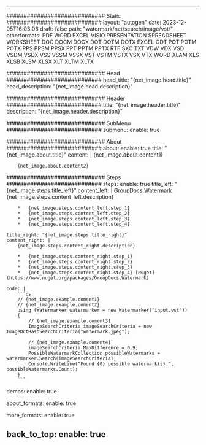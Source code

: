 
---
############################# Static ############################
layout: "autogen"
date: 2023-12-05T16:03:06
draft: false
path: "watermark/net/search/image/vst/"
otherformats: PDF WORD EXCEL VISIO PRESENTATION SPREADSHEET WORKSHEET DOC DOCM DOCX DOT DOTM DOTX EXCEL ODT POT POTM POTX PPS PPSM PPSX PPT PPTM PPTX RTF SXC TXT VDW VDX VSD VSDM VSDX VSS VSSM VSSX VST VSTM VSTX VSX VTX WORD XLAM XLS XLSB XLSM XLSX XLT XLTM XLTX

############################# Head ############################
head_title: "{net_image.head.title}"
head_description: "{net_image.head.description}"

############################# Header ############################
title: "{net_image.header.title}"
description: "{net_image.header.description}"

############################# SubMenu ############################
submenu:
    enable: true

############################# About ############################
about:
    enable: true
    title: "{net_image.about.title}"
    content: |
        {net_image.about.content1}
        
        {net_image.about.content2}

############################# Steps ############################
steps:
    enable: true
    title_left: "{net_image.steps.title_left}"
    content_left: |
        [GroupDocs.Watermark](https://products.groupdocs.com/watermark/net/) {net_image.steps.content_left.description}

        *   {net_image.steps.content_left.step_1}
        *   {net_image.steps.content_left.step_2}
        *   {net_image.steps.content_left.step_3}
        *   {net_image.steps.content_left.step_4}
        
    title_right: "{net_image.steps.title_right}"
    content_right: |
        {net_image.steps.content_right.description}

        *   {net_image.steps.content_right.step_1}
        *   {net_image.steps.content_right.step_2}
        *   {net_image.steps.content_right.step_3}
        *   {net_image.steps.content_right.step_4} [Nuget](https://www.nuget.org/packages/GroupDocs.Watermark)
        
    code: |
        ```cs
        // {net_image.example.coment1}
        // {net_image.example.coment2}
        using (Watermarker watermarker = new Watermarker("input.vst"))
        {
            // {net_image.example.coment3}
            ImageSearchCriteria imageSearchCriteria = new ImageDctHashSearchCriteria("watermark.jpeg");

            // {net_image.example.coment4}
            imageSearchCriteria.MaxDifference = 0.9;
            PossibleWatermarkCollection possibleWatermarks = watermarker.Search(imageSearchCriteria);
            Console.WriteLine("Found {0} possible watermark(s).", possibleWatermarks.Count);
        }
        ```        

demos:
    enable: true
        

about_formats:
    enable: true


more_formats:
    enable: true


back_to_top:
    enable: true
---